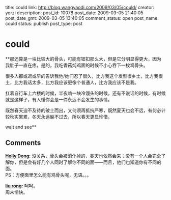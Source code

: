 title: could
link: http://blog.wangyaodi.com/2009/03/05/could/
creator: yorzi
description: 
post_id: 10078
post_date: 2009-03-05 21:40:05
post_date_gmt: 2009-03-05 13:40:05
comment_status: open
post_name: could
status: publish
post_type: post

# could

**那还算是一块比较大的骨头，可能有钮扣那么大，但是它分明显得更大，因为我肚子一直在疼，是的，我吃香菇炖鸡面的时候不小心吞下一枚鸡骨头。  
  
很多人都或迟或早的告诉我他/她们忍了很久，比方我这个发型很乡土，比方我很土，比方我话太多，比方我应该更像个普通人，比方我应该不是我。  
  
扛着自行车上六楼的时候，半夜啃一块冷馒头的时候，还有不说话的时候，有时候就是这样子，有人懂你会是一件永远不会发生的事情。  
  
既然春天迫不及待的破土而出，又何须再抵抗严寒，既然夏天也会不远，有何必计较秋实累累，冬天永远躲不过去，所以春天更显珍惜。  
  
wait and see**

## Comments

**[Holly Dong](#206 "2009-03-09 22:50:47"):** 没关系，骨头会被消化掉的，春天也依然会来；没有一个人会完全了解你，但是会有好几个人同时了解你不同的面——而且，他们也知道你有不同的面。  
PS：方便面里怎么能有鸡骨头呢，无语。。。

**[liu rong](#207 "2009-03-06 20:04:36"):** 呵呵。  
周末愉快。

